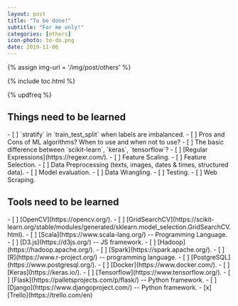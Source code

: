 ```yaml
---
layout: post
title: "To be done!"
subtitle: "For me only!"
categories: [others]
icon-photo: to-do.png
date: 2019-11-06
---
```


{% assign img-url = '/img/post/others' %}

{% include toc.html %}

{% updfreq %}

## Things need to be learned

<div class="two-columns-list" markdown="1">
- [ ] `stratify` in `train_test_split` when labels are imbalanced.
- [ ] Pros and Cons of ML algorithms? When to use and when not to use?
- [ ] The basic difference between `scikit-learn`, `keras`, `tensorflow`?
- [ ] [Regular Expressions](https://regexr.com/).
- [ ] Feature Scaling.
- [ ] Feature Selection.
- [ ] Data Preprocessing (texts, images, dates & times, structured data).
- [ ] Model evaluation.
- [ ] Data Wrangling.
- [ ] Testing.
- [ ] Web Scraping.
</div>

## Tools need to be learned

<div class="two-columns-list" markdown="1">
- [ ] [OpenCV](https://opencv.org/).
- [ ] [GridSearchCV](https://scikit-learn.org/stable/modules/generated/sklearn.model_selection.GridSearchCV.html).
- [ ] [Scala](https://www.scala-lang.org/) -- Programming Language.
- [ ] [D3.js](https://d3js.org/) -- JS framework.
- [ ] [Hadoop](https://hadoop.apache.org/).
- [ ] [Spark](https://spark.apache.org/).
- [ ] [R](https://www.r-project.org/) -- programming language.
- [ ] [PostgreSQL](https://www.postgresql.org/).
- [ ] [Docker](https://www.docker.com/).
- [ ] [Keras](https://keras.io/).
- [ ] [Tensorflow](https://www.tensorflow.org/).
- [ ] [Flask](https://palletsprojects.com/p/flask/) -- Python framework.
- [ ] [Django](https://www.djangoproject.com/) -- Python framework.
- [x] [Trello](https://trello.com/en)
</div>
